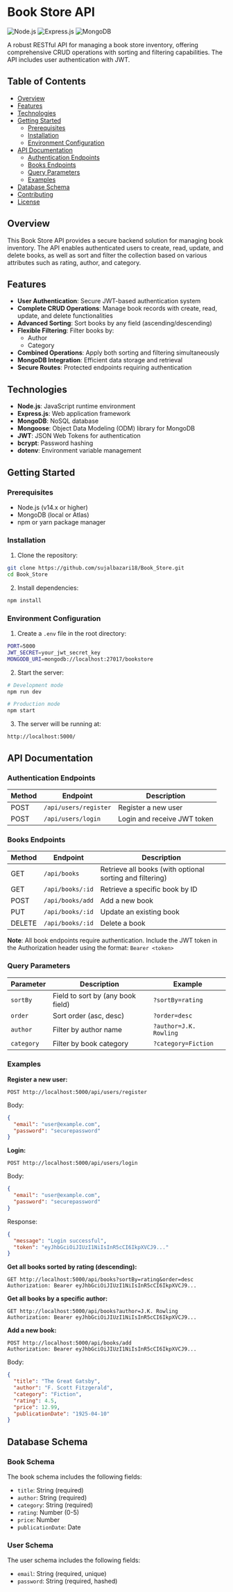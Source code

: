 # Book Store API

![Node.js](https://img.shields.io/badge/Node.js-43853D?style=for-the-badge&logo=node.js&logoColor=white)
![Express.js](https://img.shields.io/badge/Express.js-404D59?style=for-the-badge)
![MongoDB](https://img.shields.io/badge/MongoDB-4EA94B?style=for-the-badge&logo=mongodb&logoColor=white)

A robust RESTful API for managing a book store inventory, offering comprehensive CRUD operations with sorting and filtering capabilities. The API includes user authentication with JWT.

## Table of Contents

- [Overview](#overview)
- [Features](#features)
- [Technologies](#technologies)
- [Getting Started](#getting-started)
  - [Prerequisites](#prerequisites)
  - [Installation](#installation)
  - [Environment Configuration](#environment-configuration)
- [API Documentation](#api-documentation)
  - [Authentication Endpoints](#authentication-endpoints)
  - [Books Endpoints](#books-endpoints)
  - [Query Parameters](#query-parameters)
  - [Examples](#examples)
- [Database Schema](#database-schema)
- [Contributing](#contributing)
- [License](#license)

## Overview

This Book Store API provides a secure backend solution for managing book inventory. The API enables authenticated users to create, read, update, and delete books, as well as sort and filter the collection based on various attributes such as rating, author, and category.

## Features

- **User Authentication**: Secure JWT-based authentication system
- **Complete CRUD Operations**: Manage book records with create, read, update, and delete functionalities
- **Advanced Sorting**: Sort books by any field (ascending/descending)
- **Flexible Filtering**: Filter books by:
  - Author
  - Category
- **Combined Operations**: Apply both sorting and filtering simultaneously
- **MongoDB Integration**: Efficient data storage and retrieval
- **Secure Routes**: Protected endpoints requiring authentication

## Technologies

- **Node.js**: JavaScript runtime environment
- **Express.js**: Web application framework
- **MongoDB**: NoSQL database
- **Mongoose**: Object Data Modeling (ODM) library for MongoDB
- **JWT**: JSON Web Tokens for authentication
- **bcrypt**: Password hashing
- **dotenv**: Environment variable management

## Getting Started

### Prerequisites

- Node.js (v14.x or higher)
- MongoDB (local or Atlas)
- npm or yarn package manager

### Installation

1. Clone the repository:

```bash
git clone https://github.com/sujalbazari18/Book_Store.git
cd Book_Store
```

2. Install dependencies:

```bash
npm install
```

### Environment Configuration

1. Create a `.env` file in the root directory:

```bash
PORT=5000
JWT_SECRET=your_jwt_secret_key
MONGODB_URI=mongodb://localhost:27017/bookstore
```

2. Start the server:

```bash
# Development mode
npm run dev

# Production mode
npm start
```

3. The server will be running at:

```
http://localhost:5000/
```

## API Documentation

### Authentication Endpoints

| Method | Endpoint | Description |
|--------|----------|-------------|
| POST | `/api/users/register` | Register a new user |
| POST | `/api/users/login` | Login and receive JWT token |

### Books Endpoints

| Method | Endpoint | Description |
|--------|----------|-------------|
| GET | `/api/books` | Retrieve all books (with optional sorting and filtering) |
| GET | `/api/books/:id` | Retrieve a specific book by ID |
| POST | `/api/books/add` | Add a new book |
| PUT | `/api/books/:id` | Update an existing book |
| DELETE | `/api/books/:id` | Delete a book |

**Note**: All book endpoints require authentication. Include the JWT token in the Authorization header using the format: `Bearer <token>`

### Query Parameters

| Parameter | Description | Example |
|-----------|-------------|---------|
| `sortBy` | Field to sort by (any book field) | `?sortBy=rating` |
| `order` | Sort order (asc, desc) | `?order=desc` |
| `author` | Filter by author name | `?author=J.K. Rowling` |
| `category` | Filter by book category | `?category=Fiction` |

### Examples

**Register a new user:**
```
POST http://localhost:5000/api/users/register
```
Body:
```json
{
  "email": "user@example.com",
  "password": "securepassword"
}
```

**Login:**
```
POST http://localhost:5000/api/users/login
```
Body:
```json
{
  "email": "user@example.com",
  "password": "securepassword"
}
```
Response:
```json
{
  "message": "Login successful",
  "token": "eyJhbGciOiJIUzI1NiIsInR5cCI6IkpXVCJ9..."
}
```

**Get all books sorted by rating (descending):**
```
GET http://localhost:5000/api/books?sortBy=rating&order=desc
Authorization: Bearer eyJhbGciOiJIUzI1NiIsInR5cCI6IkpXVCJ9...
```

**Get all books by a specific author:**
```
GET http://localhost:5000/api/books?author=J.K. Rowling
Authorization: Bearer eyJhbGciOiJIUzI1NiIsInR5cCI6IkpXVCJ9...
```

**Add a new book:**
```
POST http://localhost:5000/api/books/add
Authorization: Bearer eyJhbGciOiJIUzI1NiIsInR5cCI6IkpXVCJ9...
```
Body:
```json
{
  "title": "The Great Gatsby",
  "author": "F. Scott Fitzgerald",
  "category": "Fiction",
  "rating": 4.5,
  "price": 12.99,
  "publicationDate": "1925-04-10"
}
```

## Database Schema

### Book Schema

The book schema includes the following fields:

- `title`: String (required)
- `author`: String (required)
- `category`: String (required)
- `rating`: Number (0-5)
- `price`: Number
- `publicationDate`: Date

### User Schema

The user schema includes the following fields:

- `email`: String (required, unique)
- `password`: String (required, hashed)
